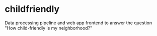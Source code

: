 # childfriendly

Data processing pipeline and web app frontend to answer the question "How child-friendly is my neighborhood?"
